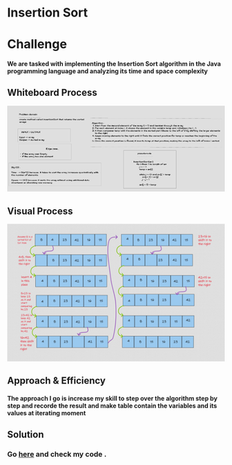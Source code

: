 # Insertion Sort

# Challenge
#### We are tasked with implementing the Insertion Sort algorithm in the Java programming language and analyzing its time and space complexity

## Whiteboard Process
![Process](assets/WB26.png)

## Visual Process
![Visual](assets/Challenge26.png)

## Approach & Efficiency
#### The approach I go is increase my skill to step over the algorithm step by step and recorde the result and make table contain the variables and its values at iterating moment

## Solution
### Go [here](https://github.com/MohamadSamara/data-structures-and-algorithms/blob/main/Insertion-Sort/app/src/main/java/insertion/sort/app/App.java) and check my code .
